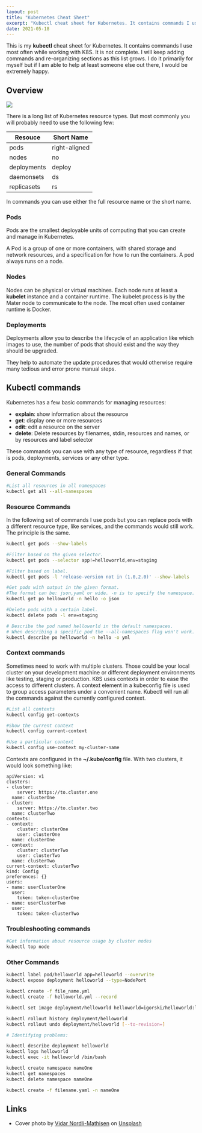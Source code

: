 ```yaml
---
layout: post
title: "Kubernetes Cheat Sheet"
excerpt: "Kubectl cheat sheet for Kubernetes. It contains commands I use most often while working with K8S. It is not complete. I will keep adding commands and re-organizing sections as this list grows."
date: 2021-05-18
---
```


This is my **kubectl** cheat sheet for Kubernetes. It contains commands I use most often while working with K8S. It is not complete. I will keep adding commands and re-organizing sections as this list grows. I do it primarily for myself but if I am able to help at least someone else out there, I would be extremely happy.

## Overview

![](https://igorski.co/content/images/2021/05/Untitled-2021-05-19-2354-1-.png)

There is a long list of Kubernetes resource types. But most commonly you will probably need to use the following few:

| Resouce | Short Name |
| --- | --- |
| pods | right-aligned |
| nodes | no |
| deployments | deploy |
| daemonsets | ds |
| replicasets | rs |

In commands you can use either the full resource name or the short name.

### Pods

Pods are the smallest deployable units of computing that you can create and manage in Kubernetes.

A Pod is a group of one or more containers, with shared storage and network resources, and a specification for how to run the containers. A pod always runs on a node.

### Nodes

Nodes can be physical or virtual machines. Each node runs at least a **kubelet** instance and a container runtime. The kubelet process is by the Mater node to communicate to the node. The most often used container runtime is Docker.

### Deployments

Deployments allow you to describe the lifecycle of an application like which images to use, the number of pods that should exist and the way they should be upgraded.

They help to automate the update procedures that would otherwise require many tedious and error prone manual steps.

## Kubectl commands

Kubernetes has a few basic commands for managing resources:

-   **explain**: show information about the resource
-   **get**: display one or more resources
-   **edit**: edit a resource on the server
-   **delete**: Delete resources by filenames, stdin, resources and names, or by resources and label selector

These commands you can use with any type of resource, regardless if that is pods, deployments, services or any other type.

### General Commands

```bash
#List all resources in all namespaces
kubectl get all --all-namespaces
```

### Resource Commands

In the following set of commands I use pods but you can replace pods with a different resource type, like services, and the commands would still work. The principle is the same.

```bash
kubectl get pods --show-labels

#Filter based on the given selector.
kubectl get pods --selector app!=helloworrld,env=staging

#Filter based on label.
kubectl get pods -l 'release-version not in (1.0,2.0)' --show-labels

#Get pods with output in the given format.
#The format can be: json,yaml or wide. -n is to specify the namespace.
kubectl get po helloworld -n hello -o json

#Delete pods with a certain label.
kubectl delete pods -l env=staging

# Describe the pod named helloworld in the default namespaces.
# When describing a specific pod the --all-namespaces flag won't work.
kubectl describe po helloworld -n hello -o yml
```

### Context commands

Sometimes need to work with multiple clusters. Those could be your local cluster on your development machine or different deployment environments like testing, staging or production. K8S uses contexts in order to ease the access to different clusters. A context element in a kubeconfig file is used to group access parameters under a convenient name. Kubectl will run all the commands against the currently configured context.

```bash
#List all contexts
kubectl config get-contexts

#Show the current context
kubectl config current-context

#Use a particular context
kubectl config use-context my-cluster-name
```

Contexts are configured in the **~/.kube/config** file. With two clusters, it would look something like:

```
apiVersion: v1
clusters:
- cluster:
    server: https://to.cluster.one
  name: clusterOne
- cluster:
    server: https://to.cluster.two
  name: clusterTwo
contexts:
- context:
    cluster: clusterOne
    user: clusterOne
  name: clusterOne
- context:
    cluster: clusterTwo
    user: clusterTwo
  name: clusterTwo
current-context: clusterTwo
kind: Config
preferences: {}
users:
- name: userClusterOne
  user:
    token: token-clusterOne
- name: userClusterTwo
  user:
    token: token-clusterTwo
```

### Troubleshooting commands

```bash
#Get information about resource usage by cluster nodes
kubectl top node
```

### Other Commands

```bash
kubectl label pod/helloworld app=helloworld --overwrite
kubectl expose deployment helloworld --type=NodePort

kubectl create -f file_name.yml
kubectl create -f helloworld.yml --record

kubectl set image deployment/helloworld helloworld=igorski/helloworld:latest

kubectl rollout history deployment/helloworld
kubectl rollout undo deployment/helloworld [--to-revision=]

# Identifying problems:

kubectl describe deployment helloworld
kubectl logs helloworld
kubectl exec -it helloworld /bin/bash

kubectl create namespace nameOne
kubectl get namespaces
kubectl delete namespace nameOne

kubectl create -f filename.yaml -n nameOne
```

## Links

-   Cover photo by [Vidar Nordli-Mathisen](https://unsplash.com/@vidarnm?utm_source=unsplash&utm_medium=referral&utm_content=creditCopyText) on [Unsplash](https://unsplash.com/s/photos/sailing?utm_source=unsplash&utm_medium=referral&utm_content=creditCopyText)
